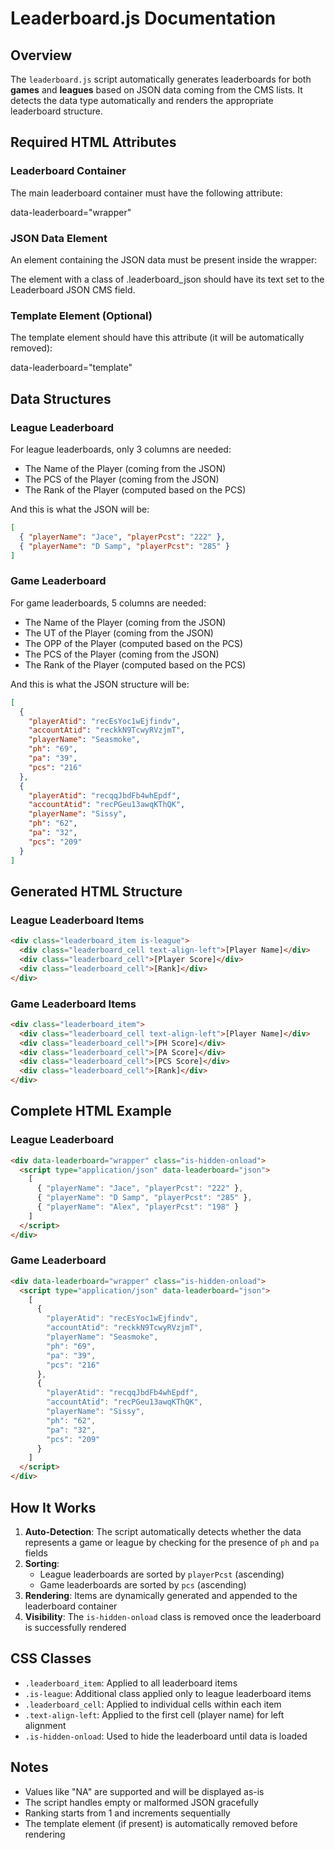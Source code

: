# Leaderboard.js Documentation

## Overview

The `leaderboard.js` script automatically generates leaderboards for both **games** and **leagues** based on JSON data coming from the CMS lists. It detects the data type automatically and renders the appropriate leaderboard structure.

## Required HTML Attributes

### Leaderboard Container

The main leaderboard container must have the following attribute:

data-leaderboard="wrapper"

### JSON Data Element

An element containing the JSON data must be present inside the wrapper:

The element with a class of .leaderboard_json should have its text set to the Leaderboard JSON CMS field.

### Template Element (Optional)

The template element should have this attribute (it will be automatically removed):

data-leaderboard="template"

## Data Structures

### League Leaderboard

For league leaderboards, only 3 columns are needed:

- The Name of the Player (coming from the JSON)
- The PCS of the Player (coming from the JSON)
- The Rank of the Player (computed based on the PCS)

And this is what the JSON will be:

```json
[
  { "playerName": "Jace", "playerPcst": "222" },
  { "playerName": "D Samp", "playerPcst": "285" }
]
```

### Game Leaderboard

For game leaderboards, 5 columns are needed:

- The Name of the Player (coming from the JSON)
- The UT of the Player (coming from the JSON)
- The OPP of the Player (computed based on the PCS)
- The PCS of the Player (coming from the JSON)
- The Rank of the Player (computed based on the PCS)

And this is what the JSON structure will be:

```json
[
  {
    "playerAtid": "recEsYoc1wEjfindv",
    "accountAtid": "reckkN9TcwyRVzjmT",
    "playerName": "Seasmoke",
    "ph": "69",
    "pa": "39",
    "pcs": "216"
  },
  {
    "playerAtid": "recqqJbdFb4whEpdf",
    "accountAtid": "recPGeu13awqKThQK",
    "playerName": "Sissy",
    "ph": "62",
    "pa": "32",
    "pcs": "209"
  }
]
```

## Generated HTML Structure

### League Leaderboard Items

```html
<div class="leaderboard_item is-league">
  <div class="leaderboard_cell text-align-left">[Player Name]</div>
  <div class="leaderboard_cell">[Player Score]</div>
  <div class="leaderboard_cell">[Rank]</div>
</div>
```

### Game Leaderboard Items

```html
<div class="leaderboard_item">
  <div class="leaderboard_cell text-align-left">[Player Name]</div>
  <div class="leaderboard_cell">[PH Score]</div>
  <div class="leaderboard_cell">[PA Score]</div>
  <div class="leaderboard_cell">[PCS Score]</div>
  <div class="leaderboard_cell">[Rank]</div>
</div>
```

## Complete HTML Example

### League Leaderboard

```html
<div data-leaderboard="wrapper" class="is-hidden-onload">
  <script type="application/json" data-leaderboard="json">
    [
      { "playerName": "Jace", "playerPcst": "222" },
      { "playerName": "D Samp", "playerPcst": "285" },
      { "playerName": "Alex", "playerPcst": "198" }
    ]
  </script>
</div>
```

### Game Leaderboard

```html
<div data-leaderboard="wrapper" class="is-hidden-onload">
  <script type="application/json" data-leaderboard="json">
    [
      {
        "playerAtid": "recEsYoc1wEjfindv",
        "accountAtid": "reckkN9TcwyRVzjmT",
        "playerName": "Seasmoke",
        "ph": "69",
        "pa": "39",
        "pcs": "216"
      },
      {
        "playerAtid": "recqqJbdFb4whEpdf",
        "accountAtid": "recPGeu13awqKThQK",
        "playerName": "Sissy",
        "ph": "62",
        "pa": "32",
        "pcs": "209"
      }
    ]
  </script>
</div>
```

## How It Works

1. **Auto-Detection**: The script automatically detects whether the data represents a game or league by checking for the presence of `ph` and `pa` fields
2. **Sorting**:
   - League leaderboards are sorted by `playerPcst` (ascending)
   - Game leaderboards are sorted by `pcs` (ascending)
3. **Rendering**: Items are dynamically generated and appended to the leaderboard container
4. **Visibility**: The `is-hidden-onload` class is removed once the leaderboard is successfully rendered

## CSS Classes

- `.leaderboard_item`: Applied to all leaderboard items
- `.is-league`: Additional class applied only to league leaderboard items
- `.leaderboard_cell`: Applied to individual cells within each item
- `.text-align-left`: Applied to the first cell (player name) for left alignment
- `.is-hidden-onload`: Used to hide the leaderboard until data is loaded

## Notes

- Values like "NA" are supported and will be displayed as-is
- The script handles empty or malformed JSON gracefully
- Ranking starts from 1 and increments sequentially
- The template element (if present) is automatically removed before rendering
